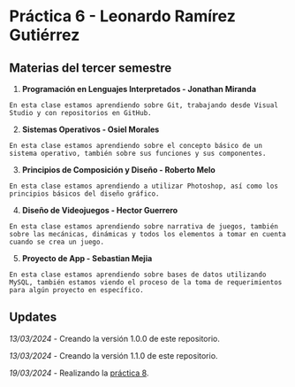 # Práctica 6 - Leonardo Ramírez Gutiérrez

## Materias del tercer semestre

  1. **Programación en Lenguajes Interpretados - Jonathan Miranda**
    
    En esta clase estamos aprendiendo sobre Git, trabajando desde Visual Studio y con repositorios en GitHub.

  2. **Sistemas Operativos - Osiel Morales**
  
    En esta clase estamos aprendiendo sobre el concepto básico de un sistema operativo, también sobre sus funciones y sus componentes.

  3. **Principios de Composición y Diseño - Roberto Melo**
  
    En esta clase estamos aprendiendo a utilizar Photoshop, así como los principios básicos del diseño gráfico.
    
  4. **Diseño de Videojuegos - Hector Guerrero**
  
    En esta clase estamos aprendiendo sobre narrativa de juegos, también sobre las mecánicas, dinámicas y todos los elementos a tomar en cuenta cuando se crea un juego.

  5. **Proyecto de App - Sebastian Mejia**
  
    En esta clase estamos aprendiendo sobre bases de datos utilizando MySQL, también estamos viendo el proceso de la toma de requerimientos para algún proyecto en específico.

## Updates

_13/03/2024_ - Creando la versión 1.0.0 de este repositorio.

_13/03/2024_ - Creando la versión 1.1.0 de este repositorio.

_19/03/2024_ - Realizando la [práctica 8](practica-8.md).


